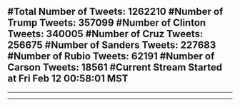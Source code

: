 #Total Number of Tweets: 1262210 
#Number of Trump Tweets: 357099
#Number of Clinton Tweets: 340005
#Number of Cruz Tweets: 256675
#Number of Sanders Tweets: 227683
#Number of Rubio Tweets: 62191
#Number of Carson Tweets: 18561
#Current Stream Started at Fri Feb 12 00:58:01 MST
---
---
---
